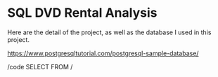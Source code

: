 # SQL DVD Rental Analysis
Here are the detail of the project, as well as the database I used in this project.

https://www.postgresqltutorial.com/postgresql-sample-database/

/code
SELECT FROM 
/
